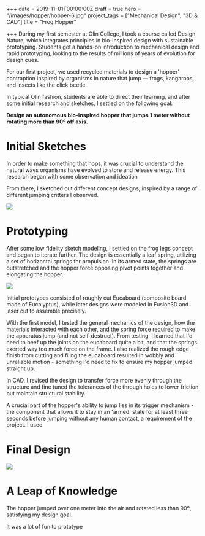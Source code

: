 +++
date = 2019-11-01T00:00:00Z
draft = true
hero = "/images/hopper/hopper-6.jpg"
project_tags = ["Mechanical Design", "3D & CAD"]
title = "Frog Hopper"

+++
During my first semester at Olin College, I took a course called Design Nature, which integrates principles in bio-inspired design with sustainable prototyping. Students get a hands-on introduction to mechanical design and rapid prototyping, looking to the results of millions of years of evolution for design cues.

For our first project, we used recycled materials to design a 'hopper' contraption inspired by organisms in nature that jump — frogs, kangaroos, and insects like the click beetle.

In typical Olin fashion, students are able to direct their learning, and after some initial research and sketches, I settled on the following goal:

**Design an autonomous bio-inspired hopper that jumps 1 meter without rotating more than 90º off axis.**

# Initial Sketches

In order to make something that hops, it was crucial to understand the natural ways organisms have evolved to store and release energy. This research began with some observation and ideation

From there, I sketched out different concept designs, inspired by a range of different jumping critters I observed.

![](/images/hopper-sketches.jpg)

# Prototyping

After some low fidelity sketch modeling, I settled on the frog legs concept and began to iterate further. The design is essentially a leaf spring, utilizing a set of horizontal springs for propulsion. In its armed state, the springs are outstretched and the hopper force opposing pivot points together and elongating the hopper.

![](/images/hopper-10.jpg)

Initial prototypes consisted of roughly cut Eucaboard (composite board made of Eucalyptus), while later designs were modeled in Fusion3D and laser cut to assemble precisely.

With the first model, I tested the general mechanics of the design, how the materials interacted with each other, and the spring force required to make the apparatus jump (and not self-destruct). From testing, I learned that I'd need to beef up the joints on the eucaboard quite a bit, and that the springs exerted way too much force on the frame. I also realized the rough edge finish from cutting and filing the eucaboard resulted in wobbly and unreliable motion - something I'd need to fix to ensure my hopper jumped straight up.

In CAD, I revised the design to transfer force more evenly through the structure and fine tuned the tolerances of the through holes to lower friction but maintain structural stability.

A crucial part of the hopper's ability to jump lies in its trigger mechanism - the component that allows it to stay in an 'armed' state for at least three seconds before jumping without any human contact, a requirement of the project. I used

# Final Design

![](/images/hopper-views.jpg)

# A Leap of Knowledge

The hopper jumped over one meter into the air and rotated less than 90º, satisfying my design goal.

It was a lot of fun to prototype